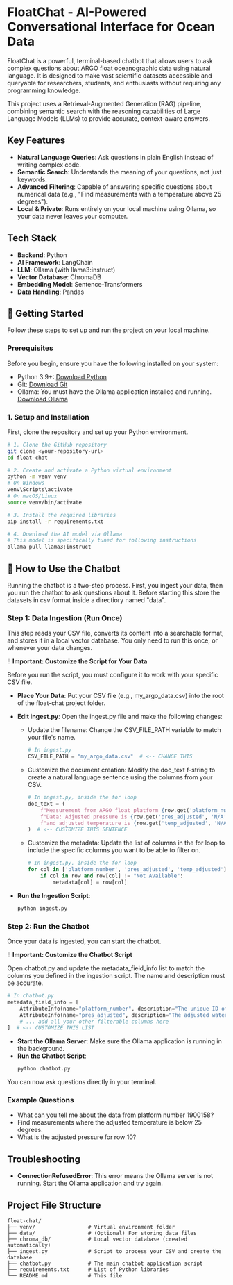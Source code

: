 # FloatChat - AI-Powered Conversational Interface for Ocean Data

FloatChat is a powerful, terminal-based chatbot that allows users to ask complex questions about ARGO float oceanographic data using natural language. It is designed to make vast scientific datasets accessible and queryable for researchers, students, and enthusiasts without requiring any programming knowledge.

This project uses a Retrieval-Augmented Generation (RAG) pipeline, combining semantic search with the reasoning capabilities of Large Language Models (LLMs) to provide accurate, context-aware answers.

## Key Features

- **Natural Language Queries**: Ask questions in plain English instead of writing complex code.
- **Semantic Search**: Understands the meaning of your questions, not just keywords.
- **Advanced Filtering**: Capable of answering specific questions about numerical data (e.g., "Find measurements with a temperature above 25 degrees").
- **Local & Private**: Runs entirely on your local machine using Ollama, so your data never leaves your computer.

## Tech Stack

- **Backend**: Python
- **AI Framework**: LangChain
- **LLM**: Ollama (with llama3:instruct)
- **Vector Database**: ChromaDB
- **Embedding Model**: Sentence-Transformers
- **Data Handling**: Pandas

## 🚀 Getting Started

Follow these steps to set up and run the project on your local machine.

### Prerequisites

Before you begin, ensure you have the following installed on your system:

- Python 3.9+: [Download Python](https://www.python.org/downloads/)
- Git: [Download Git](https://git-scm.com/downloads)
- Ollama: You must have the Ollama application installed and running. [Download Ollama](https://ollama.ai/)

### 1. Setup and Installation

First, clone the repository and set up your Python environment.

```bash
# 1. Clone the GitHub repository
git clone <your-repository-url>
cd float-chat

# 2. Create and activate a Python virtual environment
python -m venv venv
# On Windows
venv\Scripts\activate
# On macOS/Linux
source venv/bin/activate

# 3. Install the required libraries
pip install -r requirements.txt

# 4. Download the AI model via Ollama
# This model is specifically tuned for following instructions
ollama pull llama3:instruct
```

## 🔧 How to Use the Chatbot

Running the chatbot is a two-step process. First, you ingest your data, then you run the chatbot to ask questions about it.
Before starting this store the datasets in csv format inside a directiory named "data".

### Step 1: Data Ingestion (Run Once)

This step reads your CSV file, converts its content into a searchable format, and stores it in a local vector database. You only need to run this once, or whenever your data changes.

‼️ **Important: Customize the Script for Your Data**

Before you run the script, you must configure it to work with your specific CSV file.

- **Place Your Data**: Put your CSV file (e.g., my_argo_data.csv) into the root of the float-chat project folder.
- **Edit ingest.py**: Open the ingest.py file and make the following changes:
  - Update the filename: Change the CSV_FILE_PATH variable to match your file's name.
    ```python
    # In ingest.py
    CSV_FILE_PATH = "my_argo_data.csv"  # <-- CHANGE THIS
    ```
  - Customize the document creation: Modify the doc_text f-string to create a natural language sentence using the columns from your CSV.
    ```python
    # In ingest.py, inside the for loop
    doc_text = (
        f"Measurement from ARGO float platform {row.get('platform_number', 'N/A')}. "
        f"Data: Adjusted pressure is {row.get('pres_adjusted', 'N/A')} dbar, "
        f"and adjusted temperature is {row.get('temp_adjusted', 'N/A')} C."
    )  # <-- CUSTOMIZE THIS SENTENCE
    ```
  - Customize the metadata: Update the list of columns in the for loop to include the specific columns you want to be able to filter on.
    ```python
    # In ingest.py, inside the for loop
    for col in ['platform_number', 'pres_adjusted', 'temp_adjusted']:  # <-- CUSTOMIZE THESE COLUMNS
        if col in row and row[col] != "Not Available":
            metadata[col] = row[col]
    ```

- **Run the Ingestion Script**:
  ```bash
  python ingest.py
  ```

### Step 2: Run the Chatbot

Once your data is ingested, you can start the chatbot.

‼️ **Important: Customize the Chatbot Script**

Open chatbot.py and update the metadata_field_info list to match the columns you defined in the ingestion script. The name and description must be accurate.

```python
# In chatbot.py
metadata_field_info = [
    AttributeInfo(name="platform_number", description="The unique ID of the ARGO float", type="integer"),
    AttributeInfo(name="pres_adjusted", description="The adjusted water pressure in decibars", type="float"),
    # ... add all your other filterable columns here
]  # <-- CUSTOMIZE THIS LIST
```

- **Start the Ollama Server**: Make sure the Ollama application is running in the background.
- **Run the Chatbot Script**:
  ```bash
  python chatbot.py
  ```

You can now ask questions directly in your terminal.

### Example Questions

- What can you tell me about the data from platform number 1900158?
- Find measurements where the adjusted temperature is below 25 degrees.
- What is the adjusted pressure for row 10?

## Troubleshooting

- **ConnectionRefusedError**: This error means the Ollama server is not running. Start the Ollama application and try again.

## Project File Structure

```
float-chat/
├── venv/                 # Virtual environment folder
├── data/                 # (Optional) For storing data files
├── chroma_db/            # Local vector database (created automatically)
├── ingest.py             # Script to process your CSV and create the database
├── chatbot.py            # The main chatbot application script
├── requirements.txt      # List of Python libraries
└── README.md             # This file
